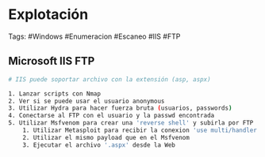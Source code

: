 # Explotación  

Tags: #Windows #Enumeracion #Escaneo #IIS #FTP 

## Microsoft IIS FTP 

```bash 
# IIS puede soportar archivo con la extensión (asp, aspx)

1. Lanzar scripts con Nmap 
2. Ver si se puede usar el usuario anonymous
3. Utilizar Hydra para hacer fuerza bruta (usuarios, passwords)
4. Conectarse al FTP con el usuario y la passwd encontrada 
5. Utilizar Msfvenom para crear una 'reverse shell' y subirla por FTP
	1. Utilizar Metasploit para recibir la conexion 'use multi/handler'
	2. Utilizar el mismo payload que en el Msfvenom
	3. Ejecutar el archivo '.aspx' desde la Web
```